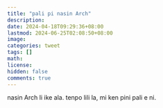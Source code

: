 ```yaml
---
title: "pali pi nasin Arch"
description: 
date: 2024-04-18T09:29:36+08:00
lastmod: 2024-06-25T02:08:50+08:00
image: 
categories: tweet
tags: []
math: 
license: 
hidden: false
comments: true
---
```


nasin Arch li ike ala. tenpo lili la, mi ken pini pali e ni.

